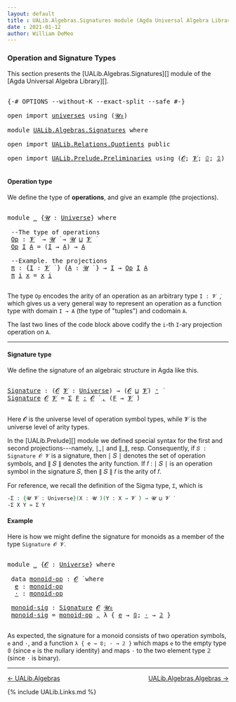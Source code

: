 ```yaml
---
layout: default
title : UALib.Algebras.Signatures module (Agda Universal Algebra Library)
date : 2021-01-12
author: William DeMeo
---
```


### <a id="operation-and-signature-types">Operation and Signature Types</a>

This section presents the [UALib.Algebras.Signatures][] module of the [Agda Universal Algebra Library][].

<pre class="Agda">

<a id="338" class="Symbol">{-#</a> <a id="342" class="Keyword">OPTIONS</a> <a id="350" class="Pragma">--without-K</a> <a id="362" class="Pragma">--exact-split</a> <a id="376" class="Pragma">--safe</a> <a id="383" class="Symbol">#-}</a>

<a id="388" class="Keyword">open</a> <a id="393" class="Keyword">import</a> <a id="400" href="universes.html" class="Module">universes</a> <a id="410" class="Keyword">using</a> <a id="416" class="Symbol">(</a><a id="417" href="universes.html#504" class="Primitive">𝓤₀</a><a id="419" class="Symbol">)</a>

<a id="422" class="Keyword">module</a> <a id="429" href="UALib.Algebras.Signatures.html" class="Module">UALib.Algebras.Signatures</a> <a id="455" class="Keyword">where</a>

<a id="462" class="Keyword">open</a> <a id="467" class="Keyword">import</a> <a id="474" href="UALib.Relations.Quotients.html" class="Module">UALib.Relations.Quotients</a> <a id="500" class="Keyword">public</a>

<a id="508" class="Keyword">open</a> <a id="513" class="Keyword">import</a> <a id="520" href="UALib.Prelude.Preliminaries.html" class="Module">UALib.Prelude.Preliminaries</a> <a id="548" class="Keyword">using</a> <a id="554" class="Symbol">(</a><a id="555" href="universes.html#613" class="Generalizable">𝓞</a><a id="556" class="Symbol">;</a> <a id="558" href="universes.html#617" class="Generalizable">𝓥</a><a id="559" class="Symbol">;</a> <a id="561" href="MGS-MLTT.html#712" class="Function">𝟘</a><a id="562" class="Symbol">;</a> <a id="564" href="MGS-MLTT.html#2482" class="Function">𝟚</a><a id="565" class="Symbol">)</a> <a id="567" class="Keyword">public</a>

</pre>



#### <a id="operation-type">Operation type</a>

We define the type of **operations**, and give an example (the projections).

<pre class="Agda">

<a id="729" class="Keyword">module</a> <a id="736" href="UALib.Algebras.Signatures.html#736" class="Module">_</a> <a id="738" class="Symbol">{</a><a id="739" href="UALib.Algebras.Signatures.html#739" class="Bound">𝓤</a> <a id="741" class="Symbol">:</a> <a id="743" href="universes.html#551" class="Postulate">Universe</a><a id="751" class="Symbol">}</a> <a id="753" class="Keyword">where</a>

 <a id="761" class="Comment">--The type of operations</a>
 <a id="787" href="UALib.Algebras.Signatures.html#787" class="Function">Op</a> <a id="790" class="Symbol">:</a> <a id="792" href="universes.html#617" class="Generalizable">𝓥</a> <a id="794" href="universes.html#758" class="Function Operator">̇</a> <a id="796" class="Symbol">→</a> <a id="798" href="UALib.Algebras.Signatures.html#739" class="Bound">𝓤</a> <a id="800" href="universes.html#758" class="Function Operator">̇</a> <a id="802" class="Symbol">→</a> <a id="804" href="UALib.Algebras.Signatures.html#739" class="Bound">𝓤</a> <a id="806" href="Agda.Primitive.html#636" class="Primitive Operator">⊔</a> <a id="808" href="universes.html#617" class="Generalizable">𝓥</a> <a id="810" href="universes.html#758" class="Function Operator">̇</a>
 <a id="813" href="UALib.Algebras.Signatures.html#787" class="Function">Op</a> <a id="816" href="UALib.Algebras.Signatures.html#816" class="Bound">I</a> <a id="818" href="UALib.Algebras.Signatures.html#818" class="Bound">A</a> <a id="820" class="Symbol">=</a> <a id="822" class="Symbol">(</a><a id="823" href="UALib.Algebras.Signatures.html#816" class="Bound">I</a> <a id="825" class="Symbol">→</a> <a id="827" href="UALib.Algebras.Signatures.html#818" class="Bound">A</a><a id="828" class="Symbol">)</a> <a id="830" class="Symbol">→</a> <a id="832" href="UALib.Algebras.Signatures.html#818" class="Bound">A</a>

 <a id="836" class="Comment">--Example. the projections</a>
 <a id="864" href="UALib.Algebras.Signatures.html#864" class="Function">π</a> <a id="866" class="Symbol">:</a> <a id="868" class="Symbol">{</a><a id="869" href="UALib.Algebras.Signatures.html#869" class="Bound">I</a> <a id="871" class="Symbol">:</a> <a id="873" href="universes.html#617" class="Generalizable">𝓥</a> <a id="875" href="universes.html#758" class="Function Operator">̇</a> <a id="877" class="Symbol">}</a> <a id="879" class="Symbol">{</a><a id="880" href="UALib.Algebras.Signatures.html#880" class="Bound">A</a> <a id="882" class="Symbol">:</a> <a id="884" href="UALib.Algebras.Signatures.html#739" class="Bound">𝓤</a> <a id="886" href="universes.html#758" class="Function Operator">̇</a> <a id="888" class="Symbol">}</a> <a id="890" class="Symbol">→</a> <a id="892" href="UALib.Algebras.Signatures.html#869" class="Bound">I</a> <a id="894" class="Symbol">→</a> <a id="896" href="UALib.Algebras.Signatures.html#787" class="Function">Op</a> <a id="899" href="UALib.Algebras.Signatures.html#869" class="Bound">I</a> <a id="901" href="UALib.Algebras.Signatures.html#880" class="Bound">A</a>
 <a id="904" href="UALib.Algebras.Signatures.html#864" class="Function">π</a> <a id="906" href="UALib.Algebras.Signatures.html#906" class="Bound">i</a> <a id="908" href="UALib.Algebras.Signatures.html#908" class="Bound">x</a> <a id="910" class="Symbol">=</a> <a id="912" href="UALib.Algebras.Signatures.html#908" class="Bound">x</a> <a id="914" href="UALib.Algebras.Signatures.html#906" class="Bound">i</a>

</pre>

The type `Op` encodes the arity of an operation as an arbitrary type `I : 𝓥 ̇`, which gives us a very general way to represent an operation as a function type with domain `I → A` (the type of "tuples") and codomain `A`.

The last two lines of the code block above codify the `i`-th `I`-ary projection operation on `A`.

-----------------------------------

#### <a id="signature-type">Signature type</a>

We define the signature of an algebraic structure in Agda like this.


<pre class="Agda">

<a id="Signature"></a><a id="1419" href="UALib.Algebras.Signatures.html#1419" class="Function">Signature</a> <a id="1429" class="Symbol">:</a> <a id="1431" class="Symbol">(</a><a id="1432" href="UALib.Algebras.Signatures.html#1432" class="Bound">𝓞</a> <a id="1434" href="UALib.Algebras.Signatures.html#1434" class="Bound">𝓥</a> <a id="1436" class="Symbol">:</a> <a id="1438" href="universes.html#551" class="Postulate">Universe</a><a id="1446" class="Symbol">)</a> <a id="1448" class="Symbol">→</a> <a id="1450" class="Symbol">(</a><a id="1451" href="UALib.Algebras.Signatures.html#1432" class="Bound">𝓞</a> <a id="1453" href="Agda.Primitive.html#636" class="Primitive Operator">⊔</a> <a id="1455" href="UALib.Algebras.Signatures.html#1434" class="Bound">𝓥</a><a id="1456" class="Symbol">)</a> <a id="1458" href="universes.html#527" class="Primitive Operator">⁺</a> <a id="1460" href="universes.html#758" class="Function Operator">̇</a>
<a id="1462" href="UALib.Algebras.Signatures.html#1419" class="Function">Signature</a> <a id="1472" href="UALib.Algebras.Signatures.html#1472" class="Bound">𝓞</a> <a id="1474" href="UALib.Algebras.Signatures.html#1474" class="Bound">𝓥</a> <a id="1476" class="Symbol">=</a> <a id="1478" href="MGS-MLTT.html#3074" class="Function">Σ</a> <a id="1480" href="UALib.Algebras.Signatures.html#1480" class="Bound">F</a> <a id="1482" href="MGS-MLTT.html#3074" class="Function">꞉</a> <a id="1484" href="UALib.Algebras.Signatures.html#1472" class="Bound">𝓞</a> <a id="1486" href="universes.html#758" class="Function Operator">̇</a> <a id="1488" href="MGS-MLTT.html#3074" class="Function">,</a> <a id="1490" class="Symbol">(</a><a id="1491" href="UALib.Algebras.Signatures.html#1480" class="Bound">F</a> <a id="1493" class="Symbol">→</a> <a id="1495" href="UALib.Algebras.Signatures.html#1474" class="Bound">𝓥</a> <a id="1497" href="universes.html#758" class="Function Operator">̇</a><a id="1498" class="Symbol">)</a>

</pre>

Here 𝓞 is the universe level of operation symbol types, while 𝓥 is the universe level of arity types.

In the [UALib.Prelude][] module we defined special syntax for the first and second projections---namely, ∣\_∣ and ∥\_∥, resp. Consequently, if `𝑆 : Signature 𝓞 𝓥` is a signature, then ∣ 𝑆 ∣ denotes the set of operation symbols, and ∥ 𝑆 ∥ denotes the arity function. If 𝑓 : ∣ 𝑆 ∣ is an operation symbol in the signature 𝑆, then ∥ 𝑆 ∥ 𝑓 is the arity of 𝑓.

For reference, we recall the definition of the Sigma type, `Σ`, which is

```agda
-Σ : {𝓤 𝓥 : Universe}(X : 𝓤 ̇)(Y : X → 𝓥 ̇) → 𝓤 ⊔ 𝓥 ̇
-Σ X Y = Σ Y
```



#### <a id="Example">Example</a>

Here is how we might define the signature for monoids as a member of the type `Signature 𝓞 𝓥`.

<pre class="Agda">

<a id="2271" class="Keyword">module</a> <a id="2278" href="UALib.Algebras.Signatures.html#2278" class="Module">_</a> <a id="2280" class="Symbol">{</a><a id="2281" href="UALib.Algebras.Signatures.html#2281" class="Bound">𝓞</a> <a id="2283" class="Symbol">:</a> <a id="2285" href="universes.html#551" class="Postulate">Universe</a><a id="2293" class="Symbol">}</a> <a id="2295" class="Keyword">where</a>

 <a id="2303" class="Keyword">data</a> <a id="2308" href="UALib.Algebras.Signatures.html#2308" class="Datatype">monoid-op</a> <a id="2318" class="Symbol">:</a> <a id="2320" href="UALib.Algebras.Signatures.html#2281" class="Bound">𝓞</a> <a id="2322" href="universes.html#758" class="Function Operator">̇</a> <a id="2324" class="Keyword">where</a>
  <a id="2332" href="UALib.Algebras.Signatures.html#2332" class="InductiveConstructor">e</a> <a id="2334" class="Symbol">:</a> <a id="2336" href="UALib.Algebras.Signatures.html#2308" class="Datatype">monoid-op</a>
  <a id="2348" href="UALib.Algebras.Signatures.html#2348" class="InductiveConstructor">·</a> <a id="2350" class="Symbol">:</a> <a id="2352" href="UALib.Algebras.Signatures.html#2308" class="Datatype">monoid-op</a>

 <a id="2364" href="UALib.Algebras.Signatures.html#2364" class="Function">monoid-sig</a> <a id="2375" class="Symbol">:</a> <a id="2377" href="UALib.Algebras.Signatures.html#1419" class="Function">Signature</a> <a id="2387" href="UALib.Algebras.Signatures.html#2281" class="Bound">𝓞</a> <a id="2389" href="universes.html#504" class="Primitive">𝓤₀</a>
 <a id="2393" href="UALib.Algebras.Signatures.html#2364" class="Function">monoid-sig</a> <a id="2404" class="Symbol">=</a> <a id="2406" href="UALib.Algebras.Signatures.html#2308" class="Datatype">monoid-op</a> <a id="2416" href="MGS-MLTT.html#2929" class="InductiveConstructor Operator">,</a> <a id="2418" class="Symbol">λ</a> <a id="2420" class="Symbol">{</a> <a id="2422" href="UALib.Algebras.Signatures.html#2332" class="InductiveConstructor">e</a> <a id="2424" class="Symbol">→</a> <a id="2426" href="MGS-MLTT.html#712" class="Function">𝟘</a><a id="2427" class="Symbol">;</a> <a id="2429" href="UALib.Algebras.Signatures.html#2348" class="InductiveConstructor">·</a> <a id="2431" class="Symbol">→</a> <a id="2433" href="MGS-MLTT.html#2482" class="Function">𝟚</a> <a id="2435" class="Symbol">}</a>

</pre>

As expected, the signature for a monoid consists of two operation symbols, `e` and `·`, and a function `λ { e → 𝟘; · → 𝟚 }` which maps `e` to the empty type 𝟘 (since `e` is the nullary identity) and maps `·` to the two element type 𝟚 (since `·` is binary).

-------------------------------------

[← UALib.Algebras](UALib.Algebras.html)
<span style="float:right;">[UALib.Algebras.Algebras →](UALib.Algebras.Algebras.html)</span>


{% include UALib.Links.md %}

